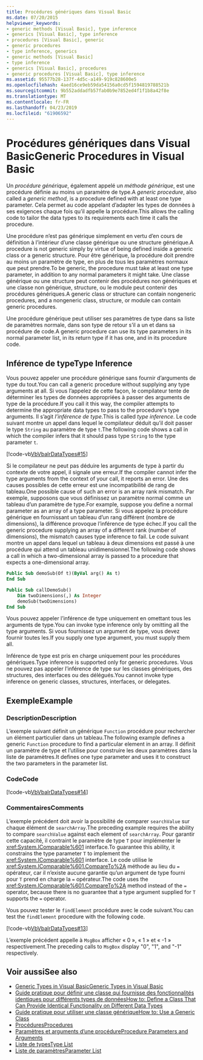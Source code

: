 ```yaml
---
title: Procédures génériques dans Visual Basic
ms.date: 07/20/2015
helpviewer_keywords:
- generic methods [Visual Basic], type inference
- generics [Visual Basic], type inference
- procedures [Visual Basic], generic
- generic procedures
- type inference, generics
- generic methods [Visual Basic]
- type inference
- generics [Visual Basic], procedures
- generic procedures [Visual Basic], type inference
ms.assetid: 95577b28-137f-4d5c-a149-919c828600e5
ms.openlocfilehash: 4aed16ce9eb59da54156a0cd5f1594819788521b
ms.sourcegitcommit: 9b552addadfb57fab0b9e7852ed4f1f1b8a42f8e
ms.translationtype: MT
ms.contentlocale: fr-FR
ms.lasthandoff: 04/23/2019
ms.locfileid: "61906592"
---
```

# <a name="generic-procedures-in-visual-basic"></a><span data-ttu-id="d082b-102">Procédures génériques dans Visual Basic</span><span class="sxs-lookup"><span data-stu-id="d082b-102">Generic Procedures in Visual Basic</span></span>
<span data-ttu-id="d082b-103">Un *procédure générique*, également appelé un *méthode générique*, est une procédure définie au moins un paramètre de type.</span><span class="sxs-lookup"><span data-stu-id="d082b-103">A *generic procedure*, also called a *generic method*, is a procedure defined with at least one type parameter.</span></span> <span data-ttu-id="d082b-104">Cela permet au code appelant d’adapter les types de données à ses exigences chaque fois qu’il appelle la procédure.</span><span class="sxs-lookup"><span data-stu-id="d082b-104">This allows the calling code to tailor the data types to its requirements each time it calls the procedure.</span></span>  
  
 <span data-ttu-id="d082b-105">Une procédure n’est pas générique simplement en vertu d’en cours de définition à l’intérieur d’une classe générique ou une structure générique.</span><span class="sxs-lookup"><span data-stu-id="d082b-105">A procedure is not generic simply by virtue of being defined inside a generic class or a generic structure.</span></span> <span data-ttu-id="d082b-106">Pour être générique, la procédure doit prendre au moins un paramètre de type, en plus de tous les paramètres normaux que peut prendre.</span><span class="sxs-lookup"><span data-stu-id="d082b-106">To be generic, the procedure must take at least one type parameter, in addition to any normal parameters it might take.</span></span> <span data-ttu-id="d082b-107">Une classe générique ou une structure peut contenir des procédures non génériques et une classe non générique, structure, ou le module peut contenir des procédures génériques.</span><span class="sxs-lookup"><span data-stu-id="d082b-107">A generic class or structure can contain nongeneric procedures, and a nongeneric class, structure, or module can contain generic procedures.</span></span>  
  
 <span data-ttu-id="d082b-108">Une procédure générique peut utiliser ses paramètres de type dans sa liste de paramètres normale, dans son type de retour s’il a un et dans sa procédure de code.</span><span class="sxs-lookup"><span data-stu-id="d082b-108">A generic procedure can use its type parameters in its normal parameter list, in its return type if it has one, and in its procedure code.</span></span>  
  
## <a name="type-inference"></a><span data-ttu-id="d082b-109">Inférence de type</span><span class="sxs-lookup"><span data-stu-id="d082b-109">Type Inference</span></span>  
 <span data-ttu-id="d082b-110">Vous pouvez appeler une procédure générique sans fournir d’arguments de type du tout.</span><span class="sxs-lookup"><span data-stu-id="d082b-110">You can call a generic procedure without supplying any type arguments at all.</span></span> <span data-ttu-id="d082b-111">Si vous l’appelez de cette façon, le compilateur tente de déterminer les types de données appropriées à passer des arguments de type de la procédure.</span><span class="sxs-lookup"><span data-stu-id="d082b-111">If you call it this way, the compiler attempts to determine the appropriate data types to pass to the procedure's type arguments.</span></span> <span data-ttu-id="d082b-112">Il s’agit *l’inférence de type*.</span><span class="sxs-lookup"><span data-stu-id="d082b-112">This is called *type inference*.</span></span> <span data-ttu-id="d082b-113">Le code suivant montre un appel dans lequel le compilateur déduit qu’il doit passer le type `String` au paramètre de type `t`.</span><span class="sxs-lookup"><span data-stu-id="d082b-113">The following code shows a call in which the compiler infers that it should pass type `String` to the type parameter `t`.</span></span>  
  
 [!code-vb[VbVbalrDataTypes#15](~/samples/snippets/visualbasic/VS_Snippets_VBCSharp/VbVbalrDataTypes/VB/Class1.vb#15)]  
  
 <span data-ttu-id="d082b-114">Si le compilateur ne peut pas déduire les arguments de type à partir du contexte de votre appel, il signale une erreur.</span><span class="sxs-lookup"><span data-stu-id="d082b-114">If the compiler cannot infer the type arguments from the context of your call, it reports an error.</span></span> <span data-ttu-id="d082b-115">Une des causes possibles de cette erreur est une incompatibilité de rang de tableau.</span><span class="sxs-lookup"><span data-stu-id="d082b-115">One possible cause of such an error is an array rank mismatch.</span></span> <span data-ttu-id="d082b-116">Par exemple, supposons que vous définissez un paramètre normal comme un tableau d’un paramètre de type.</span><span class="sxs-lookup"><span data-stu-id="d082b-116">For example, suppose you define a normal parameter as an array of a type parameter.</span></span> <span data-ttu-id="d082b-117">Si vous appelez la procédure générique en fournissant un tableau d’un rang différent (nombre de dimensions), la différence provoque l’inférence de type échec.</span><span class="sxs-lookup"><span data-stu-id="d082b-117">If you call the generic procedure supplying an array of a different rank (number of dimensions), the mismatch causes type inference to fail.</span></span> <span data-ttu-id="d082b-118">Le code suivant montre un appel dans lequel un tableau à deux dimensions est passé à une procédure qui attend un tableau unidimensionnel.</span><span class="sxs-lookup"><span data-stu-id="d082b-118">The following code shows a call in which a two-dimensional array is passed to a procedure that expects a one-dimensional array.</span></span>  
  
```vb  
Public Sub demoSub(Of t)(ByVal arg() As t)
End Sub

Public Sub callDemoSub()
    Dim twoDimensions(,) As Integer
    demoSub(twoDimensions)
End Sub
```
  
 <span data-ttu-id="d082b-119">Vous pouvez appeler l’inférence de type uniquement en omettant tous les arguments de type.</span><span class="sxs-lookup"><span data-stu-id="d082b-119">You can invoke type inference only by omitting all the type arguments.</span></span> <span data-ttu-id="d082b-120">Si vous fournissez un argument de type, vous devez fournir toutes les.</span><span class="sxs-lookup"><span data-stu-id="d082b-120">If you supply one type argument, you must supply them all.</span></span>  
  
 <span data-ttu-id="d082b-121">Inférence de type est pris en charge uniquement pour les procédures génériques.</span><span class="sxs-lookup"><span data-stu-id="d082b-121">Type inference is supported only for generic procedures.</span></span> <span data-ttu-id="d082b-122">Vous ne pouvez pas appeler l’inférence de type sur les classes génériques, des structures, des interfaces ou des délégués.</span><span class="sxs-lookup"><span data-stu-id="d082b-122">You cannot invoke type inference on generic classes, structures, interfaces, or delegates.</span></span>  
  
## <a name="example"></a><span data-ttu-id="d082b-123">Exemple</span><span class="sxs-lookup"><span data-stu-id="d082b-123">Example</span></span>  
  
### <a name="description"></a><span data-ttu-id="d082b-124">Description</span><span class="sxs-lookup"><span data-stu-id="d082b-124">Description</span></span>  
 <span data-ttu-id="d082b-125">L’exemple suivant définit un générique `Function` procédure pour rechercher un élément particulier dans un tableau.</span><span class="sxs-lookup"><span data-stu-id="d082b-125">The following example defines a generic `Function` procedure to find a particular element in an array.</span></span> <span data-ttu-id="d082b-126">Il définit un paramètre de type et l’utilise pour construire les deux paramètres dans la liste de paramètres.</span><span class="sxs-lookup"><span data-stu-id="d082b-126">It defines one type parameter and uses it to construct the two parameters in the parameter list.</span></span>  
  
### <a name="code"></a><span data-ttu-id="d082b-127">Code</span><span class="sxs-lookup"><span data-stu-id="d082b-127">Code</span></span>  
 [!code-vb[VbVbalrDataTypes#14](~/samples/snippets/visualbasic/VS_Snippets_VBCSharp/VbVbalrDataTypes/VB/Class1.vb#14)]  
  
### <a name="comments"></a><span data-ttu-id="d082b-128">Commentaires</span><span class="sxs-lookup"><span data-stu-id="d082b-128">Comments</span></span>  
 <span data-ttu-id="d082b-129">L’exemple précédent doit avoir la possibilité de comparer `searchValue` sur chaque élément de `searchArray`.</span><span class="sxs-lookup"><span data-stu-id="d082b-129">The preceding example requires the ability to compare `searchValue` against each element of `searchArray`.</span></span> <span data-ttu-id="d082b-130">Pour garantir cette capacité, il contraint le paramètre de type `T` pour implémenter le <xref:System.IComparable%601> interface.</span><span class="sxs-lookup"><span data-stu-id="d082b-130">To guarantee this ability, it constrains the type parameter `T` to implement the <xref:System.IComparable%601> interface.</span></span> <span data-ttu-id="d082b-131">Le code utilise le <xref:System.IComparable%601.CompareTo%2A> méthode au lieu du `=` opérateur, car il n’existe aucune garantie qu’un argument de type fourni pour `T` prend en charge la `=` opérateur.</span><span class="sxs-lookup"><span data-stu-id="d082b-131">The code uses the <xref:System.IComparable%601.CompareTo%2A> method instead of the `=` operator, because there is no guarantee that a type argument supplied for `T` supports the `=` operator.</span></span>  
  
 <span data-ttu-id="d082b-132">Vous pouvez tester le `findElement` procédure avec le code suivant.</span><span class="sxs-lookup"><span data-stu-id="d082b-132">You can test the `findElement` procedure with the following code.</span></span>  
  
 [!code-vb[VbVbalrDataTypes#13](~/samples/snippets/visualbasic/VS_Snippets_VBCSharp/VbVbalrDataTypes/VB/Class1.vb#13)]  
  
 <span data-ttu-id="d082b-133">L’exemple précédent appelle à `MsgBox` afficher « 0 », « 1 » et « -1 » respectivement.</span><span class="sxs-lookup"><span data-stu-id="d082b-133">The preceding calls to `MsgBox` display "0", "1", and "-1" respectively.</span></span>  
  
## <a name="see-also"></a><span data-ttu-id="d082b-134">Voir aussi</span><span class="sxs-lookup"><span data-stu-id="d082b-134">See also</span></span>

- [<span data-ttu-id="d082b-135">Generic Types in Visual Basic</span><span class="sxs-lookup"><span data-stu-id="d082b-135">Generic Types in Visual Basic</span></span>](../../../../visual-basic/programming-guide/language-features/data-types/generic-types.md)
- [<span data-ttu-id="d082b-136">Guide pratique pour définir une classe qui fournisse des fonctionnalités identiques pour différents types de données</span><span class="sxs-lookup"><span data-stu-id="d082b-136">How to: Define a Class That Can Provide Identical Functionality on Different Data Types</span></span>](../../../../visual-basic/programming-guide/language-features/data-types/how-to-define-a-class-that-can-provide-identical-functionality.md)
- [<span data-ttu-id="d082b-137">Guide pratique pour utiliser une classe générique</span><span class="sxs-lookup"><span data-stu-id="d082b-137">How to: Use a Generic Class</span></span>](../../../../visual-basic/programming-guide/language-features/data-types/how-to-use-a-generic-class.md)
- [<span data-ttu-id="d082b-138">Procédures</span><span class="sxs-lookup"><span data-stu-id="d082b-138">Procedures</span></span>](../../../../visual-basic/programming-guide/language-features/procedures/index.md)
- [<span data-ttu-id="d082b-139">Paramètres et arguments d’une procédure</span><span class="sxs-lookup"><span data-stu-id="d082b-139">Procedure Parameters and Arguments</span></span>](../../../../visual-basic/programming-guide/language-features/procedures/procedure-parameters-and-arguments.md)
- [<span data-ttu-id="d082b-140">Liste de types</span><span class="sxs-lookup"><span data-stu-id="d082b-140">Type List</span></span>](../../../../visual-basic/language-reference/statements/type-list.md)
- [<span data-ttu-id="d082b-141">Liste de paramètres</span><span class="sxs-lookup"><span data-stu-id="d082b-141">Parameter List</span></span>](../../../../visual-basic/language-reference/statements/parameter-list.md)
